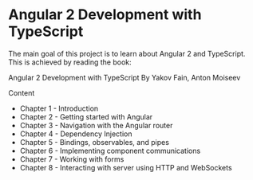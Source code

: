 # Angular 2 Development with TypeScript

The main goal of this project is to learn about Angular 2 and TypeScript. This is
achieved by reading the book:

Angular 2 Development with TypeScript
By Yakov Fain, Anton Moiseev

Content

- Chapter 1 - Introduction
- Chapter 2 - Getting started with Angular
- Chapter 3 - Navigation with the Angular router
- Chapter 4 - Dependency Injection
- Chapter 5 - Bindings, observables, and pipes
- Chapter 6 - Implementing component communications
- Chapter 7 - Working with forms
- Chapter 8 - Interacting with server using HTTP and WebSockets


